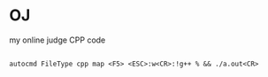 # OJ

my online judge CPP code 

```vimrc

autocmd FileType cpp map <F5> <ESC>:w<CR>:!g++ % && ./a.out<CR>



```
